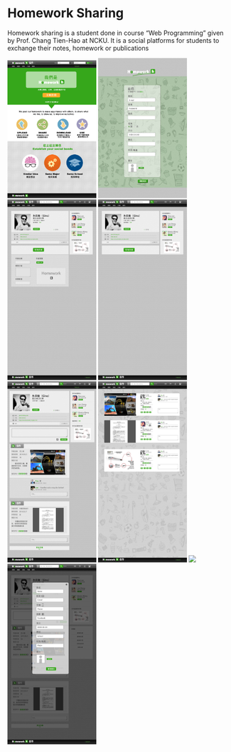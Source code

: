 # Homework Sharing 
Homework sharing is a student done in course “Web Programming” given by Prof. Chang Tien-Hao at NCKU. It is a social platforms for students to exchange their notes, homework or publications

<img src="Design/h0.jpg" width="200">
<img src="Design/h1.jpg" width="200">
<img src="Design/h2.jpg" width="200">
<img src="Design/h3.jpg" width="200">
<img src="Design/h4.jpg" width="200">
<img src="Design/h5.jpg" width="200">
<img src="Design/h6.jpg" width="200">
<img src="Design/h7.jpg" width="200">

